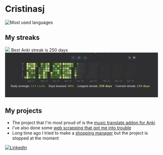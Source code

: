 # Cristinasj
![Most used languages](https://github-readme-stats.vercel.app/api/top-langs/?username=Cristinasj&count_private=true&theme=dark)
<br>

## My streaks
<img src="https://github-readme-streak-stats.herokuapp.com/?user=Cristinasj&theme=dark" width="48%" >
Best Anki streak is 250 days<br>
 <img src="AnkiStreak.jpg" alt="Anki streak 250" style="width:510px;height:147px;"> 

## My projects
- The project that I'm most proud of is the [music translate addon for Anki](https://github.com/Cristinasj/musicTranslateAddon) 
- I've also done some [web scrapping that got me into trouble](https://github.com/Cristinasj/SWADhacks) 
- Long time ago I tried to make a [shopping manager](https://github.com/Cristinasj/shoppingManager) but the project is stopped at the moment 

<a href="https://www.linkedin.com/in/cristina-s%C3%A1nchez-justicia-46028b20a/">![LinkedIn](https://img.shields.io/badge/LinkedIn-0077B5?style=for-the-badge&logo=linkedin&logoColor=white)</a>
